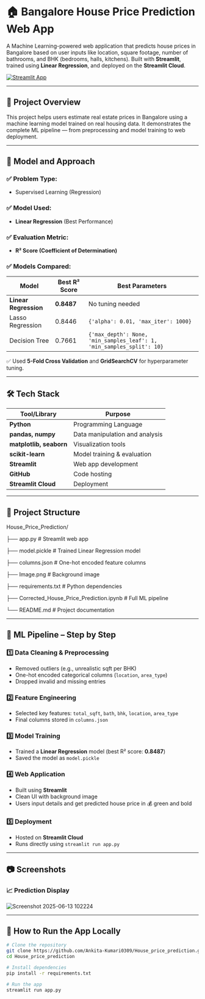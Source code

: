 # 🏠 Bangalore House Price Prediction Web App

A Machine Learning-powered web application that predicts house prices in Bangalore based on user inputs like location, square footage, number of bathrooms, and BHK (bedrooms, halls, kitchens). Built with **Streamlit**, trained using **Linear Regression**, and deployed on the **Streamlit Cloud**.

[![Streamlit App](https://img.shields.io/badge/Streamlit-Live-green)](https://housepriceprediction-3gx6wpblt9adukai3mbvhs.streamlit.app/)

---

## 📌 Project Overview

This project helps users estimate real estate prices in Bangalore using a machine learning model trained on real housing data. It demonstrates the complete ML pipeline — from preprocessing and model training to web deployment.

---

## 🧠 Model and Approach

### ✅ Problem Type: 
- Supervised Learning (Regression)

### ✅ Model Used: 
- **Linear Regression** (Best Performance)

### ✅ Evaluation Metric: 
- **R² Score (Coefficient of Determination)**

### ✅ Models Compared:

| Model              | Best R² Score | Best Parameters |
|-------------------|---------------|------------------|
| **Linear Regression** | **0.8487**    | No tuning needed |
| Lasso Regression  | 0.8446        | `{'alpha': 0.01, 'max_iter': 1000}` |
| Decision Tree     | 0.7661        | `{'max_depth': None, 'min_samples_leaf': 1, 'min_samples_split': 10}` |

✅ Used **5-Fold Cross Validation** and **GridSearchCV** for hyperparameter tuning.

---

## 🛠️ Tech Stack

| Tool/Library        | Purpose                          |
|---------------------|----------------------------------|
| **Python**          | Programming Language             |
| **pandas, numpy**   | Data manipulation and analysis   |
| **matplotlib, seaborn** | Visualization tools       |
| **scikit-learn**    | Model training & evaluation      |
| **Streamlit**       | Web app development              |
| **GitHub**          | Code hosting                     |
| **Streamlit Cloud** | Deployment                       |

---

## 📂 Project Structure

House_Price_Prediction/

  ├── app.py # Streamlit web app

  ├── model.pickle # Trained Linear Regression model

  ├── columns.json # One-hot encoded feature columns

  ├── Image.png # Background image

  ├── requirements.txt # Python dependencies

  ├── Corrected_House_Price_Prediction.ipynb # Full ML pipeline

  └── README.md # Project documentation


---

## 🔄 ML Pipeline – Step by Step

### 1️⃣ Data Cleaning & Preprocessing
- Removed outliers (e.g., unrealistic sqft per BHK)
- One-hot encoded categorical columns (`location`, `area_type`)
- Dropped invalid and missing entries

### 2️⃣ Feature Engineering
- Selected key features: `total_sqft`, `bath`, `bhk`, `location`, `area_type`
- Final columns stored in `columns.json`

### 3️⃣ Model Training
- Trained a **Linear Regression** model (best R² score: **0.8487**)
- Saved the model as `model.pickle`

### 4️⃣ Web Application
- Built using **Streamlit**
- Clean UI with background image
- Users input details and get predicted house price in 💰 green and bold

### 5️⃣ Deployment
- Hosted on **Streamlit Cloud**
- Runs directly using `streamlit run app.py`

---

## 📷 Screenshots

### 📈 Prediction Display

![Screenshot 2025-06-13 102224](https://github.com/user-attachments/assets/d5ae84f3-3692-402f-8950-89df928d30b6)


---

## 🚀 How to Run the App Locally

```bash
# Clone the repository
git clone https://github.com/Ankita-Kumari0309/House_price_prediction.git
cd House_price_prediction

# Install dependencies
pip install -r requirements.txt

# Run the app
streamlit run app.py


